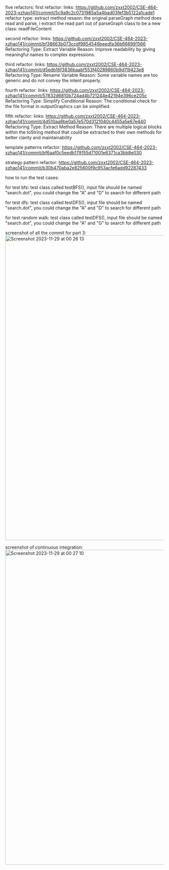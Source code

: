 five refactors:
first refactor: 
links: https://github.com/zxxt2002/CSE-464-2023-xzhao141/commit/5c9a9c2c0731985a5a4bad03fef3b5122a1cade1
refactor type: extract method
resaon: the original parseGraph method does read and parse, i extract the read part out of parseGraph class to be a new class: readFileContent

second refactor:
links: https://github.com/zxxt2002/CSE-464-2023-xzhao141/commit/bf38663b073ccdf9854546beedfa36b666991566
Refactoring Type: Extract Variable
Reason: Improve readability by giving meaningful names to complex expressions.

third refactor: 
links: https://github.com/zxxt2002/CSE-464-2023-xzhao141/commit/d5edb16f3836baabf553f40289860b9d119423e8
Refactoring Type: Rename Variable
Reason: Some variable names are too generic and do not convey the intent properly.

fourth refactor:
links: https://github.com/zxxt2002/CSE-464-2023-xzhao141/commit/57832d6810b724ad4b721244e42194e396ce205c
Refactoring Type: Simplify Conditional
Reason: The conditional check for the file format in outputGraphics can be simplified.

fifth refactor: 
links: https://github.com/zxxt2002/CSE-464-2023-xzhao141/commit/4d510aa8be0a57e570d3121040c4455a5e67e440
Refactoring Type: Extract Method
Reason: There are multiple logical blocks within the toString method that could be extracted to their own methods for better clarity and maintainability

template patterns refactor:
https://github.com/zxxt2002/CSE-464-2023-xzhao141/commit/bf6aaf0c5eedb179155d71001e6371ca3bb8e030

strategy pattern refactor:
https://github.com/zxxt2002/CSE-464-2023-xzhao141/commit/b30b470aba2e825600f9c953acfe6add92287433

how to run the test cases:

for test bfs:
test class called testBFS(), input file should be named "search.dot", you could change the "A" and "D" to search for different path

for test dfs:
test class called testDFS(), input file should be named "search.dot", you could change the "A" and "D" to search for different path

for test random walk:
test class called testDFS(), input file should be named "search.dot", you could change the "A" and "G" to search for different path

screenshot of all the commit for part 3:
<img width="966" alt="Screenshot 2023-11-29 at 00 26 13" src="https://github.com/zxxt2002/CSE-464-2023-xzhao141/assets/99571021/cf246a47-862f-4423-8ede-6709ebd0bdbe">

screenshot of continuous integration:
<img width="998" alt="Screenshot 2023-11-29 at 00 27 10" src="https://github.com/zxxt2002/CSE-464-2023-xzhao141/assets/99571021/cfa33b35-e881-48bb-971e-43ce46c5702e">

